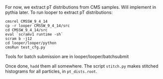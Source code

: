 For now, we extract pT distributions from CMS samples. Will implement in pythia later.
To run looper to extract pT distributions:

```
cmsrel CMSSW_9_4_14
cp -r looper CMSSW_9_4_14/src
cd CMSSW_9_4_14/src
eval `scramv1 runtime -sh`
scram b -j12
cd looper/looper/python
cmsRun test_cfg.py
```

Tools for batch submission are in looper/looper/batchsubmit

Once done, `hadd` them all somewhere. The script `stitch.py` makes stitched histograms for all particles, in `pt_dists.root`.
